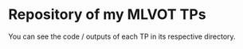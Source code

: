 # Repository of my MLVOT TPs

You can see the code / outputs of each TP in its respective directory.
